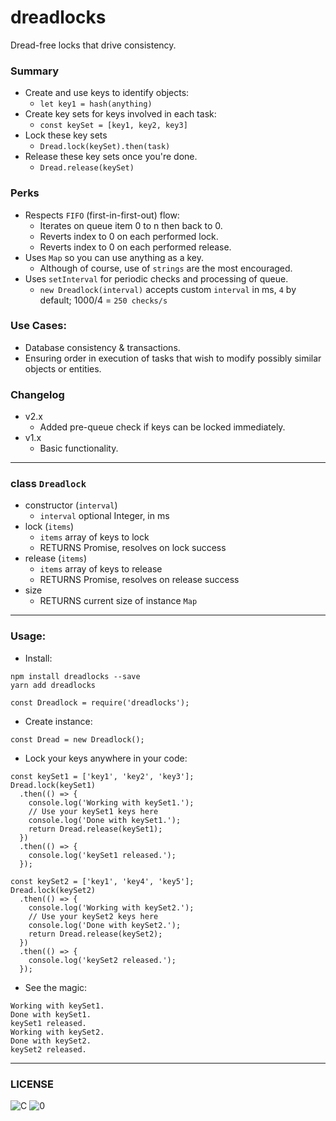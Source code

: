 # dreadlocks
Dread-free locks that drive consistency.

### Summary

* Create and use keys to identify objects:
  * `let key1 = hash(anything)`
* Create key sets for keys involved in each task:
  * `const keySet = [key1, key2, key3]`
* Lock these key sets
  * `Dread.lock(keySet).then(task)`
* Release these key sets once you're done.
  * `Dread.release(keySet)`

### Perks

* Respects `FIFO` (first-in-first-out) flow:
  * Iterates on queue item 0 to n then back to 0.
  * Reverts index to 0 on each performed lock.
  * Reverts index to 0 on each performed release.
* Uses `Map` so you can use anything as a key.
  * Although of course, use of `strings` are the most encouraged.
* Uses `setInterval` for periodic checks and processing of queue.
  * `new Dreadlock(interval)` accepts custom `interval` in ms, `4` by default; 1000/4 = `250 checks/s`

### Use Cases:

* Database consistency & transactions.
* Ensuring order in execution of tasks that wish to modify possibly similar objects or entities.


### Changelog

* v2.x
  * Added pre-queue check if keys can be locked immediately.
* v1.x
  * Basic functionality.

---

### class `Dreadlock`
* constructor (`interval`)
  * `interval` optional Integer, in ms
* lock (`items`)
  * `items` array of keys to lock
  * RETURNS Promise, resolves on lock success
* release (`items`)
  * `items` array of keys to release
  * RETURNS Promise, resolves on release success
* size
  * RETURNS current size of instance `Map`
---

### Usage:

* Install:
```
npm install dreadlocks --save
yarn add dreadlocks
```
```
const Dreadlock = require('dreadlocks');
```

* Create instance:
```
const Dread = new Dreadlock();
```

* Lock your keys anywhere in your code:
```
const keySet1 = ['key1', 'key2', 'key3'];
Dread.lock(keySet1)
  .then(() => {
    console.log('Working with keySet1.');
    // Use your keySet1 keys here
    console.log('Done with keySet1.');
    return Dread.release(keySet1);
  })
  .then(() => {
    console.log('keySet1 released.');
  });
```
```
const keySet2 = ['key1', 'key4', 'key5'];
Dread.lock(keySet2)
  .then(() => {
    console.log('Working with keySet2.');
    // Use your keySet2 keys here
    console.log('Done with keySet2.');
    return Dread.release(keySet2);
  })
  .then(() => {
    console.log('keySet2 released.');
  });
```
* See the magic:
```
Working with keySet1.
Done with keySet1.
keySet1 released.
Working with keySet2.
Done with keySet2.
keySet2 released.
```

---

### LICENSE

![C](https://upload.wikimedia.org/wikipedia/commons/8/84/Public_Domain_Mark_button.svg) ![0](https://upload.wikimedia.org/wikipedia/commons/6/69/CC0_button.svg)
